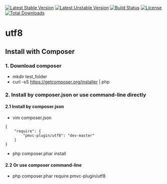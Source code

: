 [![Latest Stable Version](https://poser.pugx.org/pmvc-plugin/utf8/v/stable)](https://packagist.org/packages/pmvc-plugin/utf8) 
[![Latest Unstable Version](https://poser.pugx.org/pmvc-plugin/utf8/v/unstable)](https://packagist.org/packages/pmvc-plugin/utf8) 
[![Build Status](https://travis-ci.org/pmvc-plugin/utf8.svg?branch=master)](https://travis-ci.org/pmvc-plugin/utf8)
[![License](https://poser.pugx.org/pmvc-plugin/utf8/license)](https://packagist.org/packages/pmvc-plugin/utf8)
[![Total Downloads](https://poser.pugx.org/pmvc-plugin/utf8/downloads)](https://packagist.org/packages/pmvc-plugin/utf8) 

utf8
===============

## Install with Composer
### 1. Download composer
   * mkdir test_folder
   * curl -sS https://getcomposer.org/installer | php

### 2. Install by composer.json or use command-line directly
#### 2.1 Install by composer.json
   * vim composer.json
```
{
    "require": {
        "pmvc-plugin/utf8": "dev-master"
    }
}
```
   * php composer.phar install

#### 2.2 Or use composer command-line
   * php composer.phar require pmvc-plugin/utf8

